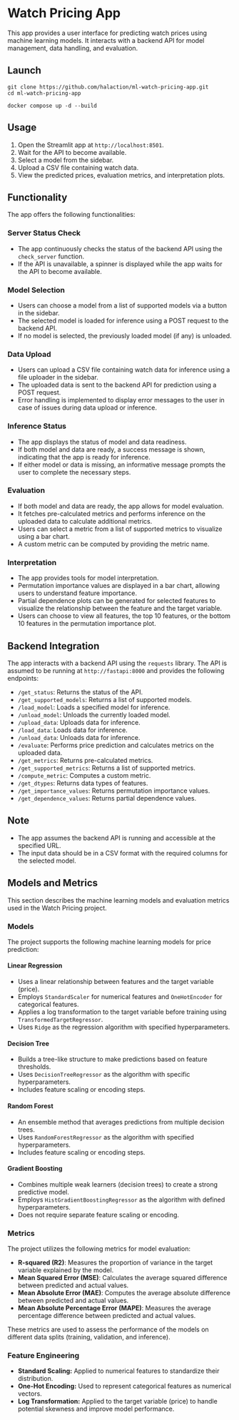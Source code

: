 # Watch Pricing App

This app provides a user interface for predicting watch prices using machine learning models. It interacts with a backend API for model management, data handling, and evaluation.

## Launch

```{shell}
git clone https://github.com/halaction/ml-watch-pricing-app.git
cd ml-watch-pricing-app

docker compose up -d --build
```

## Usage

1. Open the Streamlit app at `http://localhost:8501`.
2. Wait for the API to become available.
3. Select a model from the sidebar.
4. Upload a CSV file containing watch data.
5. View the predicted prices, evaluation metrics, and interpretation plots.

## Functionality

The app offers the following functionalities:

### Server Status Check

- The app continuously checks the status of the backend API using the `check_server` function.
- If the API is unavailable, a spinner is displayed while the app waits for the API to become available.

### Model Selection

- Users can choose a model from a list of supported models via a button in the sidebar.
- The selected model is loaded for inference using a POST request to the backend API.
- If no model is selected, the previously loaded model (if any) is unloaded.

### Data Upload

- Users can upload a CSV file containing watch data for inference using a file uploader in the sidebar.
- The uploaded data is sent to the backend API for prediction using a POST request.
- Error handling is implemented to display error messages to the user in case of issues during data upload or inference.

### Inference Status

- The app displays the status of model and data readiness.
- If both model and data are ready, a success message is shown, indicating that the app is ready for inference.
- If either model or data is missing, an informative message prompts the user to complete the necessary steps.

### Evaluation

- If both model and data are ready, the app allows for model evaluation.
- It fetches pre-calculated metrics and performs inference on the uploaded data to calculate additional metrics.
- Users can select a metric from a list of supported metrics to visualize using a bar chart.
- A custom metric can be computed by providing the metric name.

### Interpretation

- The app provides tools for model interpretation.
- Permutation importance values are displayed in a bar chart, allowing users to understand feature importance.
- Partial dependence plots can be generated for selected features to visualize the relationship between the feature and the target variable.
- Users can choose to view all features, the top 10 features, or the bottom 10 features in the permutation importance plot.

## Backend Integration

The app interacts with a backend API using the `requests` library. The API is assumed to be running at `http://fastapi:8000` and provides the following endpoints:

- `/get_status`: Returns the status of the API.
- `/get_supported_models`: Returns a list of supported models.
- `/load_model`: Loads a specified model for inference.
- `/unload_model`: Unloads the currently loaded model.
- `/upload_data`: Uploads data for inference.
- `/load_data`: Loads data for inference.
- `/unload_data`: Unloads data for inference.
- `/evaluate`: Performs price prediction and calculates metrics on the uploaded data.
- `/get_metrics`: Returns pre-calculated metrics.
- `/get_supported_metrics`: Returns a list of supported metrics.
- `/compute_metric`: Computes a custom metric.
- `/get_dtypes`: Returns data types of features.
- `/get_importance_values`: Returns permutation importance values.
- `/get_dependence_values`: Returns partial dependence values.

## Note

- The app assumes the backend API is running and accessible at the specified URL.
- The input data should be in a CSV format with the required columns for the selected model.

## Models and Metrics

This section describes the machine learning models and evaluation metrics used in the Watch Pricing project.

### Models

The project supports the following machine learning models for price prediction:

#### Linear Regression

- Uses a linear relationship between features and the target variable (price).
- Employs `StandardScaler` for numerical features and `OneHotEncoder` for categorical features.
- Applies a log transformation to the target variable before training using `TransformedTargetRegressor`.
- Uses `Ridge` as the regression algorithm with specified hyperparameters.

#### Decision Tree

- Builds a tree-like structure to make predictions based on feature thresholds.
- Uses `DecisionTreeRegressor` as the algorithm with specific hyperparameters.
- Includes feature scaling or encoding steps.

#### Random Forest

- An ensemble method that averages predictions from multiple decision trees.
- Uses `RandomForestRegressor` as the algorithm with specified hyperparameters.
- Includes feature scaling or encoding steps.

#### Gradient Boosting

- Combines multiple weak learners (decision trees) to create a strong predictive model.
- Employs `HistGradientBoostingRegressor` as the algorithm with defined hyperparameters.
- Does not require separate feature scaling or encoding.

### Metrics

The project utilizes the following metrics for model evaluation:

- **R-squared (R2)**: Measures the proportion of variance in the target variable explained by the model.
- **Mean Squared Error (MSE)**: Calculates the average squared difference between predicted and actual values.
- **Mean Absolute Error (MAE)**: Computes the average absolute difference between predicted and actual values.
- **Mean Absolute Percentage Error (MAPE)**: Measures the average percentage difference between predicted and actual values.

These metrics are used to assess the performance of the models on different data splits (training, validation, and inference).

### Feature Engineering

- **Standard Scaling:** Applied to numerical features to standardize their distribution.
- **One-Hot Encoding:** Used to represent categorical features as numerical vectors.
- **Log Transformation:** Applied to the target variable (price) to handle potential skewness and improve model performance.
